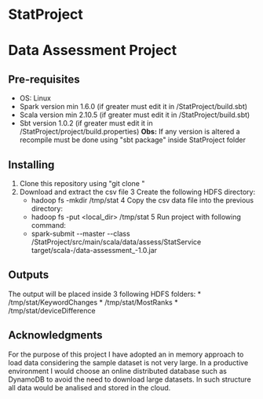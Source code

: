# StatProject
# Data Assessment Project

## Pre-requisites

 * OS: Linux
 * Spark version min 1.6.0 (if greater must edit it in /StatProject/build.sbt)
 * Scala version min 2.10.5 (if greater must edit it in /StatProject/build.sbt)
 * Sbt version 1.0.2 (if greater must edit it in /StatProject/project/build.properties)
 **Obs:** If any version is altered a recompile must be done using "sbt package" inside StatProject folder
 
## Installing

1. Clone this repository using "git clone <repo-url>"
1. Download and extract the csv file
3  Create the following HDFS directory:
	* hadoop fs -mkdir /tmp/stat 
4 Copy the csv data file into the previous directory:
	* hadoop fs -put <local_dir> /tmp/stat
5 Run project with following command:
	* spark-submit --master <Node URL> --class <workspace>/StatProject/src/main/scala/data/assess/StatService target/scala-<version>/data-assessment_<scala-version>-1.0.jar

## Outputs
	
The output will be placed inside 3 following HDFS folders:
	* /tmp/stat/KeywordChanges
	* /tmp/stat/MostRanks
	* /tmp/stat/deviceDifference

## Acknowledgments
	
For the purpose of this project I have adopted an in memory approach to load data considering the sample dataset is not very large. 
In a productive environment I would choose an online distributed database such as DynamoDB to avoid the need to download large datasets. In such structure all data would be analised and stored in the cloud.
 
